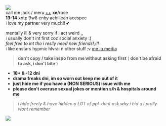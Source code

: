 ![](https://cdn.discordapp.com/attachments/1021493695759003668/1085989429040140408/image.png)  
call me jack / meru [++](https://en.pronouns.page/@gigolo) **xe**/rose  
**13-14** xntp 9w8 enby achillean acespec  
i love my partner very much!! 💕  

mentally ill & very sorry if i act weird ,,  
i usually don't int first coz social anxiety :(  
*feel free to int tho i reslly need new friends!,!!!*  
i like enstars hypmic hlvrai n other stuff :v [me in media](https://txti.es/lastwish)  

> **don't copy / take inspo from me without asking first** ( **don't be afraid to ask, i don't bite** )

+ **18+ & -12 dni**
+ **drama freaks dni, im so worn out keep me out of it**
+ **just hide me if you have a (NON SERIOUS) issue with me**
+ **please don't overuse sexual jokes or mention s/h & hospitals around me** 
 
> *i hide freely & have hidden a LOT of ppl. dont ask why i hid u i prolly wont remember*

![](https://cdn.discordapp.com/attachments/729124835296280689/1068074827069542440/image.jpeg)
